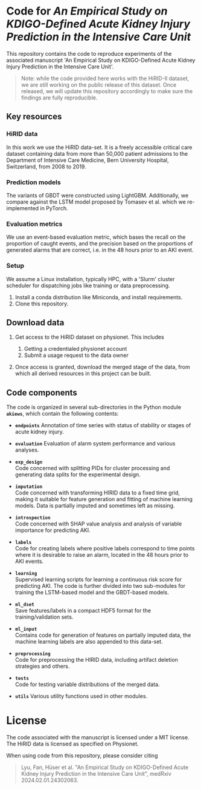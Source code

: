 # Code for *An Empirical Study on KDIGO-Defined Acute Kidney Injury Prediction in the Intensive Care Unit*

This repository contains the code to reproduce experiments
of the associated manuscript 'An Empirical Study on KDIGO-Defined Acute Kidney Injury 
Prediction in the Intensive Care Unit'.

> Note: while the code provided here works with the HiRID-II dataset, we are still working on the public release of this dataset. Once released, we will update this repository accordingly to make sure the findings are fully reproducible.

## Key resources

### HiRID data

In this work we use the HiRID data-set. It is a freely accessible critical care dataset
containing data from more than 50,000 patient admissions to the Department
of Intensive Care Medicine, Bern University Hospital, Switzerland, from 2008
to 2019.

### Prediction models

The variants of GBDT were constructed using LightGBM.
Additionally, we compare against the LSTM model proposed
by Tomasev et al. which we re-implemented in PyTorch.

### Evaluation metrics

We use an event-based evaluation metric, which bases the recall on the proportion of
caught events, and the precision based on the proportions of generated
alarms that are correct, i.e. in the 48 hours prior to an AKI event.

### Setup

We assume a Linux installation, typically HPC, with a 'Slurm' cluster
scheduler for dispatching jobs like training or data preprocessing.

1. Install a conda distribution like Miniconda, and install requirements.
2. Clone this repository.

## Download data

1. Get access to the HiRID dataset on physionet. This includes
   1. Getting a credentialed physionet account
   2. Submit a usage request to the data owner

2. Once access is granted, download the merged stage of the data,
   from which all derived resources in this project can be built.

## Code components

The code is organized in several sub-directories in the Python module
**`akiews`**, which contain the following contents:

* **`endpoints`**
Annotation of time series with status of stability or stages of acute kidney injury.

* **`evaluation`** 
Evaluation of alarm system performance and various analyses.

* **`exp_design`**  
Code concerned with splitting PIDs for cluster processing and generating data
splits for the experimental design.

* **`imputation`**  
Code concerned with transforming HIRID data to a fixed time grid, making it suitable for 
feature generation and fitting of machine learning models. Data is partially imputed
and sometimes left as missing.

* **`introspection`**  
Code concerned with SHAP value analysis and analysis of variable importance for predicting AKI.

* **`labels`**  
Code for creating labels where positive labels correspond to time points where it 
is desirable to raise an alarm, located in the 48 hours prior to AKI events.

* **`learning`**  
Supervised learning scripts for learning a continuous risk score for predicting AKI. The
code is further divided into two sub-modules for training the LSTM-based model and the
GBDT-based models.

* **`ml_dset`**  
Save features/labels in a compact HDF5 format for the training/validation sets.

* **`ml_input`**  
Contains code for generation of features on partially imputed data, the machine learning
labels are also appended to this data-set.

* **`preprocessing`**  
Code for preprocessing the HIRID data, including artifact deletion strategies and others.

* **`tests`**  
Code for testing variable distributions of the merged data.

* **`utils`**
Various utility functions used in other modules.


# License

The code associated with the manuscript is licensed under
a MIT license. The HiRID data is licensed as specified on
Physionet.

When using code from this repository, please consider citing

> Lyu, Fan, Hüser et al. "An Empirical Study on KDIGO-Defined Acute Kidney Injury Prediction in the Intensive Care Unit", medRxiv 2024.02.01.24302063.








